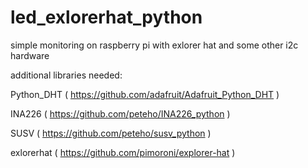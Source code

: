 # led_exlorerhat_python
simple monitoring on raspberry pi with exlorer hat and some other i2c hardware

additional libraries needed:

Python_DHT ( https://github.com/adafruit/Adafruit_Python_DHT )

INA226 ( https://github.com/peteho/INA226_python )

SUSV ( https://github.com/peteho/susv_python )

exlorerhat ( https://github.com/pimoroni/explorer-hat )
